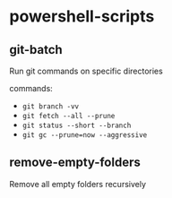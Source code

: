 # powershell-scripts

## git-batch

Run git commands on specific directories

commands:

- `git branch -vv`
- `git fetch --all --prune`
- `git status --short --branch`
- `git gc --prune=now --aggressive`

## remove-empty-folders

Remove all empty folders recursively
